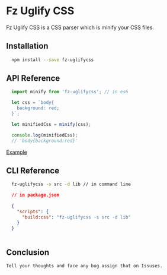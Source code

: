 # Fz Uglify CSS
  Fz Uglify CSS is a CSS parser which is minify your CSS files.

## Installation
  ```sh
    npm install --save fz-uglifycss
  ```

 ## API Reference
  ```js
    import minify from 'fz-uglifycss'; // in es6

    let css = `body{
      background: red;
    }`;

    let minifiedCss = minify(css);

    console.log(minifiedCss);
    // 'body{background:red}'
  ```
  [Example](./example/example.js)

  ## CLI Reference
  ```sh
    fz-uglifycss -s src -d lib // in command line
  ```
  
  ```json
    // in package.json
   
    {
      "scripts": {
        "build:css": "fz-uglifycss -s src -d lib"
      }
    }
    
  ```

  ## Conclusion

    Tell your thoughts and face any bug assign that on Issuses.
